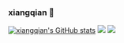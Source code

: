 ### xiangqian 👋

<!--
**xiangqian122/xiangqian122** is a ✨ _special_ ✨ repository because its `README.md` (this file) appears on your GitHub profile.

Here are some ideas to get you started:

- 🔭 I’m currently working on ...
- 🌱 I’m currently learning ...
- 👯 I’m looking to collaborate on ...
- 🤔 I’m looking for help with ...
- 💬 Ask me about ...
- 📫 How to reach me: ...
- 😄 Pronouns: ...
- ⚡ Fun fact: ...

-->
[![xiangqian's GitHub stats](https://github-readme-stats.vercel.app/api?username=xiangqian122&show_icons=true)](https://github.com/anuraghazra/github-readme-stats)
![](https://github-readme-stats.vercel.app/api/top-langs/?username=xiangqian122&theme=dark&layout=compact)
![](https://stats.justsong.cn/api/bilibili/?id=472735850&theme=dark)

